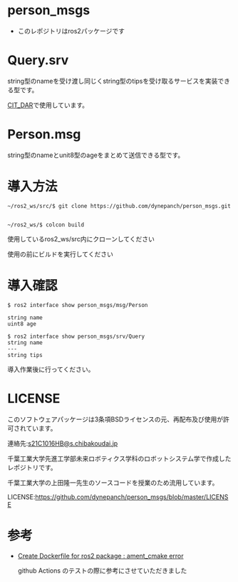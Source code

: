 # person_msgs

* このレポジトリはros2パッケージです

# Query.srv

string型のnameを受け渡し同じくstring型のtipsを受け取るサービスを実装できる型です。

[CIT_DAR](https://github.com/dynepanch/CIT_DAR)で使用しています。


# Person.msg

string型のnameとunit8型のageをまとめて送信できる型です。

# 導入方法

```
~/ros2_ws/src/$ git clone https://github.com/dynepanch/person_msgs.git


~/ros2_ws/$ colcon build

```
使用しているros2_ws/src内にクローンしてください

使用の前にビルドを実行してください

# 導入確認

```
$ ros2 interface show person_msgs/msg/Person

string name
uint8 age

$ ros2 interface show person_msgs/srv/Query
string name
---
string tips

```
導入作業後に行ってください。


# LICENSE

このソフトウェアパッケージは3条項BSDライセンスの元、再配布及び使用が許可されています。

連絡先:s21C1016HB@s.chibakoudai.jp

千葉工業大学先進工学部未来ロボティクス学科のロボットシステム学で作成したレポジトリです。

千葉工業大学の上田隆一先生のソースコードを授業のため流用しています。

LICENSE:https://github.com/dynepanch/person_msgs/blob/master/LICENSE

# 参考
* [Create Dockerfile for ros2 package : ament_cmake error](https://answers.ros.org/question/319610/create-dockerfile-for-ros2-package-ament_cmake-error/)
  
  github Actions のテストの際に参考にさせていただきました
